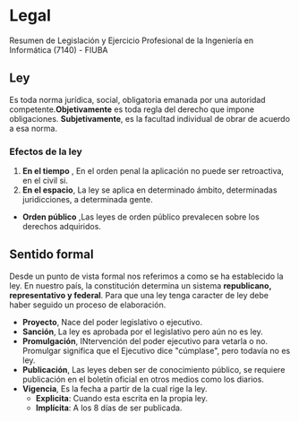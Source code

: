 # Legal
Resumen de Legislación y Ejercicio Profesional de la Ingeniería en Informática  (7140) - FIUBA


## Ley
Es toda norma jurídica, social, obligatoria emanada por una autoridad competente.**Objetivamente** es toda regla del derecho que impone obligaciones. **Subjetivamente**, es la facultad individual de obrar de acuerdo a esa norma.

### Efectos de la ley
1. **En el tiempo** , En el orden penal la aplicación no puede ser retroactiva, en el civil si.
2. **En el espacio**, La ley se aplica en determinado ámbito, determinadas juridicciones, a determinada gente.

- **Orden público** ,Las leyes de orden público prevalecen sobre los derechos adquiridos.

## Sentido formal
Desde un punto de vista formal nos referimos a como se ha establecido la ley. En nuestro país, la constitución determina un sistema **republicano, representativo y federal**. Para que una ley tenga caracter de ley debe haber seguido un proceso de elaboración.
- **Proyecto**, Nace del poder legislativo o ejecutivo.
- **Sanción**, La ley es aprobada por el legislativo pero aún no es ley.
- **Promulgación**, INtervención del poder ejecutivo para vetarla o no. Promulgar significa que el Ejecutivo dice "cúmplase", pero todavía no es ley.
- **Publicación**, Las leyes deben ser de conocimiento público, se requiere publicación en el boletín oficial en otros medios como los diarios.
- **Vigencia**, Es la fecha a partir de la cual rige la ley.
    + **Explicita**: Cuando esta escrita en la propia ley.
    + **Implícita**: A los 8 días de ser publicada. 